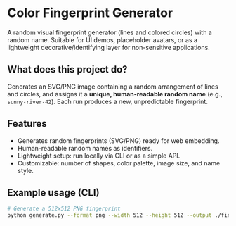 # Color Fingerprint Generator

A random visual fingerprint generator (lines and colored circles) with a random name. Suitable for UI demos, placeholder avatars, or as a lightweight decorative/identifying layer for non-sensitive applications.

## What does this project do?
Generates an SVG/PNG image containing a random arrangement of lines and circles, and assigns it a **unique, human-readable random name** (e.g., `sunny-river-42`). Each run produces a new, unpredictable fingerprint.

## Features
- Generates random fingerprints (SVG/PNG) ready for web embedding.
- Human-readable random names as identifiers.
- Lightweight setup: run locally via CLI or as a simple API.
- Customizable: number of shapes, color palette, image size, and name style.

## Example usage (CLI)
```bash
# Generate a 512x512 PNG fingerprint
python generate.py --format png --width 512 --height 512 --output ./fingerprint.png
